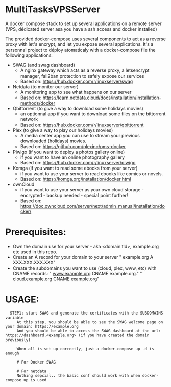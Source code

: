 # MultiTasksVPSServer
A docker compose stack to set up several applications on a remote server (VPS, dédicated server asa you have a ssh access and docker installed)

The provided docker-compose uses several components to act as a reverse proxy with let's encrypt, and let you expose several applications.
It's a personnal project to déploy atomaticaly with a docker-compose file the following applications:
   - SWAG (and swag dashboard)
      - A nginx gateway which acts as a reverse proxy, a letsencrypt manager, fail2ban protection to safely expose our services
      - Based on: https://hub.docker.com/r/linuxserver/swag
   - Netdata (to monitor our server)
      - A monitoring app to see what happens on our server
      - Based on: https://learn.netdata.cloud/docs/installation/installation-methods/docker
   - Qbittorrent (to give a way to download some holidays movies)
      - an optionnal app if you want to download some files on the bittorrent network
      - Based on: https://hub.docker.com/r/linuxserver/qbittorrent
   - Plex (to give a way to play our holidays movies)
      - A media center app you can use to stream your previous downloaded (holidays) movies.
      - Based on: https://github.com/plexinc/pms-docker
   - Piwigo (if you want to deploy a photos gallery online)
      - if you want to have an online photography gallery
      - Based on: https://hub.docker.com/r/linuxserver/piwigo
   - Komga (if you want to read some ebooks from your server)
      - if you want to use your server to read ebooks like comics or novels.
      - Based on: https://komga.org/installation/docker.html
   - ownCloud
      - if you want to use your server as your own cloud storage - encrypted - backup needed - special point further!
      - Based on: https://doc.owncloud.com/server/next/admin_manual/installation/docker/


# Prerequisites:
- Own the domain use for your server - aka <domain.tld>, example.org etc used in this repo. 
- Create an A record for your domain to your server
   " example.org A XXX.XXX.XXX.XXX"
- Create the subdomains you want to use (cloud, plex, www, etc) with CNAME records:
   " www.example.org CNAME example.org."
   " cloud.example.org CNAME example.org"

# USAGE:
 
      STEP1: start SWAG and generate the certificates with the SUBDOMAINS variable
         At this step, you should be able to see the SWAG welcome page on your domain: https://example.org
         And you should be able to access the SWAG dashboard at the url: https://dashboard.<example.org> (if you have created the domain previously)

         When all is set up correctly, just a docker-compose up -d is enough

         # For Docker SWAG

         # For netdata
         Nothing sepcial.. the basic conf should work with when docker-compose up is used
